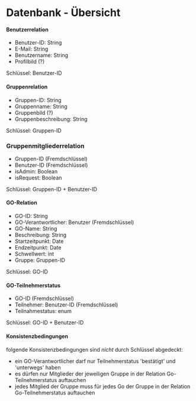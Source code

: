 # Datenbank - Übersicht

#### Benutzerrelation

- Benutzer-ID: String
- E-Mail: String
- Benutzername: String
- Profilbild (?)

Schlüssel: Benutzer-ID

#### Gruppenrelation

- Gruppen-ID: String
- Gruppenname: String
- Gruppenbild (?)
- Gruppenbeschreibung: String

Schlüssel: Gruppen-ID

### Gruppenmitgliederrelation

- Gruppen-ID (Fremdschlüssel)
- Benutzer-ID (Fremdschlüssel)
- isAdmin: Boolean
- isRequest: Boolean

Schlüssel: Gruppen-ID + Benutzer-ID

#### GO-Relation

- GO-ID: String
- GO-Verantwortlicher: Benutzer (Fremdschlüssel)
- GO-Name: String
- Beschreibung: String
- Startzeitpunkt: Date
- Endzeitpunkt: Date
- Schwellwert: int
- Gruppe: Gruppen-ID


Schlüssel: GO-ID

#### GO-Teilnehmerstatus

- GO-ID (Fremdschlüssel)
- Teilnehmer: Benutzer-ID (Fremdschlüssel)
- Teilnahmestatus: enum

Schlüssel: GO-ID + Benutzer-ID

#### Konsistenzbedingungen

folgende Konsistenzbedingungen sind *nicht* durch Schlüssel abgedeckt:

- ein GO-Verantwortlicher darf nur Teilnehmerstatus 'bestätigt' und 'unterwegs' haben
- es dürfen nur Mitglieder der jeweiligen Gruppe in der Relation Go-Teilnehmerstatus auftauchen
- jedes Mitglied der Gruppe muss für jedes Go der Gruppe in der Relation Go-Teilnehmerstatus auftauchen


